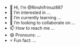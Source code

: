 - 👋 Hi, I’m @Rinshifrinuz887
- 👀 I’m interested in ...
- 🌱 I’m currently learning ...
- 💞️ I’m looking to collaborate on ...
- 📫 How to reach me ...
- 😄 Pronouns: ...
- ⚡ Fun fact: ...

<!---
Rinshifrinuz887is a ✨ special ✨ repository because its `README.md` (this file) appears on your GitHub profile.
You can click the Preview link to take a look at your changes.
--->
